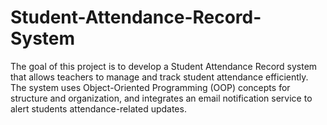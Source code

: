 # Student-Attendance-Record-System
The goal of this project is to develop a Student Attendance Record system that allows teachers to manage and track student attendance efficiently. The system uses Object-Oriented Programming (OOP) concepts for structure and organization, and integrates an email notification service to alert students attendance-related updates.
